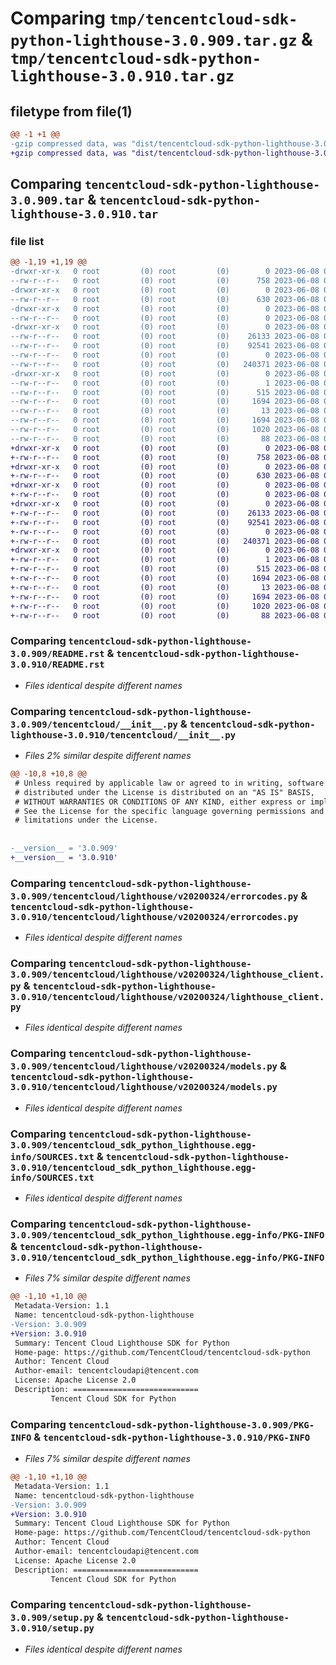 # Comparing `tmp/tencentcloud-sdk-python-lighthouse-3.0.909.tar.gz` & `tmp/tencentcloud-sdk-python-lighthouse-3.0.910.tar.gz`

## filetype from file(1)

```diff
@@ -1 +1 @@
-gzip compressed data, was "dist/tencentcloud-sdk-python-lighthouse-3.0.909.tar", last modified: Thu Jun  8 00:28:19 2023, max compression
+gzip compressed data, was "dist/tencentcloud-sdk-python-lighthouse-3.0.910.tar", last modified: Thu Jun  8 09:14:05 2023, max compression
```

## Comparing `tencentcloud-sdk-python-lighthouse-3.0.909.tar` & `tencentcloud-sdk-python-lighthouse-3.0.910.tar`

### file list

```diff
@@ -1,19 +1,19 @@
-drwxr-xr-x   0 root         (0) root         (0)        0 2023-06-08 00:28:19.000000 tencentcloud-sdk-python-lighthouse-3.0.909/
--rw-r--r--   0 root         (0) root         (0)      758 2023-06-08 00:28:19.000000 tencentcloud-sdk-python-lighthouse-3.0.909/README.rst
-drwxr-xr-x   0 root         (0) root         (0)        0 2023-06-08 00:28:19.000000 tencentcloud-sdk-python-lighthouse-3.0.909/tencentcloud/
--rw-r--r--   0 root         (0) root         (0)      630 2023-06-08 00:28:19.000000 tencentcloud-sdk-python-lighthouse-3.0.909/tencentcloud/__init__.py
-drwxr-xr-x   0 root         (0) root         (0)        0 2023-06-08 00:28:19.000000 tencentcloud-sdk-python-lighthouse-3.0.909/tencentcloud/lighthouse/
--rw-r--r--   0 root         (0) root         (0)        0 2023-06-08 00:28:19.000000 tencentcloud-sdk-python-lighthouse-3.0.909/tencentcloud/lighthouse/__init__.py
-drwxr-xr-x   0 root         (0) root         (0)        0 2023-06-08 00:28:19.000000 tencentcloud-sdk-python-lighthouse-3.0.909/tencentcloud/lighthouse/v20200324/
--rw-r--r--   0 root         (0) root         (0)    26133 2023-06-08 00:28:19.000000 tencentcloud-sdk-python-lighthouse-3.0.909/tencentcloud/lighthouse/v20200324/errorcodes.py
--rw-r--r--   0 root         (0) root         (0)    92541 2023-06-08 00:28:19.000000 tencentcloud-sdk-python-lighthouse-3.0.909/tencentcloud/lighthouse/v20200324/lighthouse_client.py
--rw-r--r--   0 root         (0) root         (0)        0 2023-06-08 00:28:19.000000 tencentcloud-sdk-python-lighthouse-3.0.909/tencentcloud/lighthouse/v20200324/__init__.py
--rw-r--r--   0 root         (0) root         (0)   240371 2023-06-08 00:28:19.000000 tencentcloud-sdk-python-lighthouse-3.0.909/tencentcloud/lighthouse/v20200324/models.py
-drwxr-xr-x   0 root         (0) root         (0)        0 2023-06-08 00:28:19.000000 tencentcloud-sdk-python-lighthouse-3.0.909/tencentcloud_sdk_python_lighthouse.egg-info/
--rw-r--r--   0 root         (0) root         (0)        1 2023-06-08 00:28:19.000000 tencentcloud-sdk-python-lighthouse-3.0.909/tencentcloud_sdk_python_lighthouse.egg-info/dependency_links.txt
--rw-r--r--   0 root         (0) root         (0)      515 2023-06-08 00:28:19.000000 tencentcloud-sdk-python-lighthouse-3.0.909/tencentcloud_sdk_python_lighthouse.egg-info/SOURCES.txt
--rw-r--r--   0 root         (0) root         (0)     1694 2023-06-08 00:28:19.000000 tencentcloud-sdk-python-lighthouse-3.0.909/tencentcloud_sdk_python_lighthouse.egg-info/PKG-INFO
--rw-r--r--   0 root         (0) root         (0)       13 2023-06-08 00:28:19.000000 tencentcloud-sdk-python-lighthouse-3.0.909/tencentcloud_sdk_python_lighthouse.egg-info/top_level.txt
--rw-r--r--   0 root         (0) root         (0)     1694 2023-06-08 00:28:19.000000 tencentcloud-sdk-python-lighthouse-3.0.909/PKG-INFO
--rw-r--r--   0 root         (0) root         (0)     1020 2023-06-08 00:28:19.000000 tencentcloud-sdk-python-lighthouse-3.0.909/setup.py
--rw-r--r--   0 root         (0) root         (0)       88 2023-06-08 00:28:19.000000 tencentcloud-sdk-python-lighthouse-3.0.909/setup.cfg
+drwxr-xr-x   0 root         (0) root         (0)        0 2023-06-08 09:14:05.000000 tencentcloud-sdk-python-lighthouse-3.0.910/
+-rw-r--r--   0 root         (0) root         (0)      758 2023-06-08 09:14:05.000000 tencentcloud-sdk-python-lighthouse-3.0.910/README.rst
+drwxr-xr-x   0 root         (0) root         (0)        0 2023-06-08 09:14:05.000000 tencentcloud-sdk-python-lighthouse-3.0.910/tencentcloud/
+-rw-r--r--   0 root         (0) root         (0)      630 2023-06-08 09:14:05.000000 tencentcloud-sdk-python-lighthouse-3.0.910/tencentcloud/__init__.py
+drwxr-xr-x   0 root         (0) root         (0)        0 2023-06-08 09:14:05.000000 tencentcloud-sdk-python-lighthouse-3.0.910/tencentcloud/lighthouse/
+-rw-r--r--   0 root         (0) root         (0)        0 2023-06-08 09:14:05.000000 tencentcloud-sdk-python-lighthouse-3.0.910/tencentcloud/lighthouse/__init__.py
+drwxr-xr-x   0 root         (0) root         (0)        0 2023-06-08 09:14:05.000000 tencentcloud-sdk-python-lighthouse-3.0.910/tencentcloud/lighthouse/v20200324/
+-rw-r--r--   0 root         (0) root         (0)    26133 2023-06-08 09:14:05.000000 tencentcloud-sdk-python-lighthouse-3.0.910/tencentcloud/lighthouse/v20200324/errorcodes.py
+-rw-r--r--   0 root         (0) root         (0)    92541 2023-06-08 09:14:05.000000 tencentcloud-sdk-python-lighthouse-3.0.910/tencentcloud/lighthouse/v20200324/lighthouse_client.py
+-rw-r--r--   0 root         (0) root         (0)        0 2023-06-08 09:14:05.000000 tencentcloud-sdk-python-lighthouse-3.0.910/tencentcloud/lighthouse/v20200324/__init__.py
+-rw-r--r--   0 root         (0) root         (0)   240371 2023-06-08 09:14:05.000000 tencentcloud-sdk-python-lighthouse-3.0.910/tencentcloud/lighthouse/v20200324/models.py
+drwxr-xr-x   0 root         (0) root         (0)        0 2023-06-08 09:14:05.000000 tencentcloud-sdk-python-lighthouse-3.0.910/tencentcloud_sdk_python_lighthouse.egg-info/
+-rw-r--r--   0 root         (0) root         (0)        1 2023-06-08 09:14:05.000000 tencentcloud-sdk-python-lighthouse-3.0.910/tencentcloud_sdk_python_lighthouse.egg-info/dependency_links.txt
+-rw-r--r--   0 root         (0) root         (0)      515 2023-06-08 09:14:05.000000 tencentcloud-sdk-python-lighthouse-3.0.910/tencentcloud_sdk_python_lighthouse.egg-info/SOURCES.txt
+-rw-r--r--   0 root         (0) root         (0)     1694 2023-06-08 09:14:05.000000 tencentcloud-sdk-python-lighthouse-3.0.910/tencentcloud_sdk_python_lighthouse.egg-info/PKG-INFO
+-rw-r--r--   0 root         (0) root         (0)       13 2023-06-08 09:14:05.000000 tencentcloud-sdk-python-lighthouse-3.0.910/tencentcloud_sdk_python_lighthouse.egg-info/top_level.txt
+-rw-r--r--   0 root         (0) root         (0)     1694 2023-06-08 09:14:05.000000 tencentcloud-sdk-python-lighthouse-3.0.910/PKG-INFO
+-rw-r--r--   0 root         (0) root         (0)     1020 2023-06-08 09:14:05.000000 tencentcloud-sdk-python-lighthouse-3.0.910/setup.py
+-rw-r--r--   0 root         (0) root         (0)       88 2023-06-08 09:14:05.000000 tencentcloud-sdk-python-lighthouse-3.0.910/setup.cfg
```

### Comparing `tencentcloud-sdk-python-lighthouse-3.0.909/README.rst` & `tencentcloud-sdk-python-lighthouse-3.0.910/README.rst`

 * *Files identical despite different names*

### Comparing `tencentcloud-sdk-python-lighthouse-3.0.909/tencentcloud/__init__.py` & `tencentcloud-sdk-python-lighthouse-3.0.910/tencentcloud/__init__.py`

 * *Files 2% similar despite different names*

```diff
@@ -10,8 +10,8 @@
 # Unless required by applicable law or agreed to in writing, software
 # distributed under the License is distributed on an "AS IS" BASIS,
 # WITHOUT WARRANTIES OR CONDITIONS OF ANY KIND, either express or implied.
 # See the License for the specific language governing permissions and
 # limitations under the License.
 
 
-__version__ = '3.0.909'
+__version__ = '3.0.910'
```

### Comparing `tencentcloud-sdk-python-lighthouse-3.0.909/tencentcloud/lighthouse/v20200324/errorcodes.py` & `tencentcloud-sdk-python-lighthouse-3.0.910/tencentcloud/lighthouse/v20200324/errorcodes.py`

 * *Files identical despite different names*

### Comparing `tencentcloud-sdk-python-lighthouse-3.0.909/tencentcloud/lighthouse/v20200324/lighthouse_client.py` & `tencentcloud-sdk-python-lighthouse-3.0.910/tencentcloud/lighthouse/v20200324/lighthouse_client.py`

 * *Files identical despite different names*

### Comparing `tencentcloud-sdk-python-lighthouse-3.0.909/tencentcloud/lighthouse/v20200324/models.py` & `tencentcloud-sdk-python-lighthouse-3.0.910/tencentcloud/lighthouse/v20200324/models.py`

 * *Files identical despite different names*

### Comparing `tencentcloud-sdk-python-lighthouse-3.0.909/tencentcloud_sdk_python_lighthouse.egg-info/SOURCES.txt` & `tencentcloud-sdk-python-lighthouse-3.0.910/tencentcloud_sdk_python_lighthouse.egg-info/SOURCES.txt`

 * *Files identical despite different names*

### Comparing `tencentcloud-sdk-python-lighthouse-3.0.909/tencentcloud_sdk_python_lighthouse.egg-info/PKG-INFO` & `tencentcloud-sdk-python-lighthouse-3.0.910/tencentcloud_sdk_python_lighthouse.egg-info/PKG-INFO`

 * *Files 7% similar despite different names*

```diff
@@ -1,10 +1,10 @@
 Metadata-Version: 1.1
 Name: tencentcloud-sdk-python-lighthouse
-Version: 3.0.909
+Version: 3.0.910
 Summary: Tencent Cloud Lighthouse SDK for Python
 Home-page: https://github.com/TencentCloud/tencentcloud-sdk-python
 Author: Tencent Cloud
 Author-email: tencentcloudapi@tencent.com
 License: Apache License 2.0
 Description: ============================
         Tencent Cloud SDK for Python
```

### Comparing `tencentcloud-sdk-python-lighthouse-3.0.909/PKG-INFO` & `tencentcloud-sdk-python-lighthouse-3.0.910/PKG-INFO`

 * *Files 7% similar despite different names*

```diff
@@ -1,10 +1,10 @@
 Metadata-Version: 1.1
 Name: tencentcloud-sdk-python-lighthouse
-Version: 3.0.909
+Version: 3.0.910
 Summary: Tencent Cloud Lighthouse SDK for Python
 Home-page: https://github.com/TencentCloud/tencentcloud-sdk-python
 Author: Tencent Cloud
 Author-email: tencentcloudapi@tencent.com
 License: Apache License 2.0
 Description: ============================
         Tencent Cloud SDK for Python
```

### Comparing `tencentcloud-sdk-python-lighthouse-3.0.909/setup.py` & `tencentcloud-sdk-python-lighthouse-3.0.910/setup.py`

 * *Files identical despite different names*

